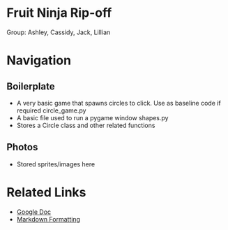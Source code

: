 # Fruit Ninja Rip-off
Group: Ashley, Cassidy, Jack, Lillian

# Navigation
## Boilerplate
- A very basic game that spawns circles to click. Use as baseline code if required
circle_game.py
- A basic file used to run a pygame window
shapes.py
- Stores a Circle class and other related functions

## Photos
- Stored sprites/images here

# Related Links
- [Google Doc](https://docs.google.com/document/d/1Cj-ye2D39hDHVkhRC5Moc5ltVB6jOPbze8YFI2ac0FE/edit)
- [Markdown Formatting](https://www.markdownguide.org/cheat-sheet/)
